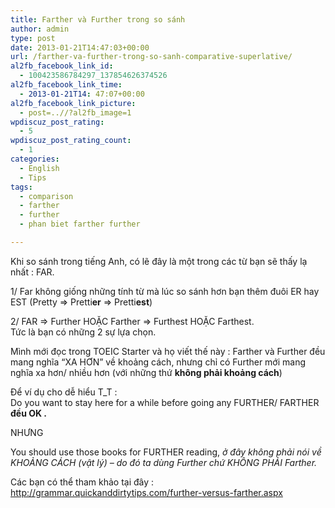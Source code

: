 ```yaml
---
title: Farther và Further trong so sánh
author: admin
type: post
date: 2013-01-21T14:47:03+00:00
url: /farther-va-further-trong-so-sanh-comparative-superlative/
al2fb_facebook_link_id:
  - 100423586784297_137854626374526
al2fb_facebook_link_time:
  - 2013-01-21T14: 47:07+00:00
al2fb_facebook_link_picture:
  - post=..//?al2fb_image=1
wpdiscuz_post_rating:
  - 5
wpdiscuz_post_rating_count:
  - 1
categories:
  - English
  - Tips
tags:
  - comparison
  - farther
  - further
  - phan biet farther further

---
```

Khi so sánh trong tiếng Anh, có lẽ đây là một trong các từ bạn sẽ thấy lạ nhất : FAR.

1/ Far không giống những tính từ mà lúc so sánh hơn bạn thêm đuôi ER hay EST (Pretty => Pretti**er** => Pretti**est**)

2/ FAR => Further HOẶC Farther => Furthest HOẶC Farthest.  
Tức là bạn có những 2 sự lựa chọn.

Mình mới đọc trong TOEIC Starter và họ viết thế này : Farther và Further đều mang nghĩa &#8220;XA HƠN&#8221; về khoảng cách, nhưng chỉ có Further mới mang nghĩa xa hơn/ nhiều hơn (với những thứ **không phải khoảng cách**)

Để ví dụ cho dễ hiểu T_T :  
Do you want to stay here for a while before going any FURTHER/ FARTHER **đều OK .**

NHƯNG

You should use those books for FURTHER reading, _ở đây không phải nói về KHOẢNG CÁCH (vật lý) &#8211; do đó ta dùng Further chứ KHÔNG PHẢI Farther._

Các bạn có thể tham khảo tại đây : http://grammar.quickanddirtytips.com/further-versus-farther.aspx
